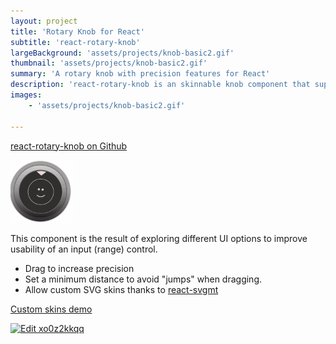 ```yaml
---
layout: project
title: 'Rotary Knob for React'
subtitle: 'react-rotary-knob'
largeBackground: 'assets/projects/knob-basic2.gif'
thumbnail: 'assets/projects/knob-basic2.gif'
summary: 'A rotary knob with precision features for React'
description: 'react-rotary-knob is an skinnable knob component that supports precision mode, custom skins and other features. '
images:
    - 'assets/projects/knob-basic2.gif'

---
```


[react-rotary-knob on Github](https://github.com/hugozap/react-rotary-knob)


<img src="/assets/projects/knob-morph-skin.gif" width="100px"/>

This component is the result of exploring different UI options to improve usability of an input (range) control.

- Drag to increase precision
- Set a minimum distance to avoid "jumps" when dragging.
- Allow custom SVG skins thanks to [react-svgmt](https://github.com/hugozap/react-svgmt)

[Custom skins demo](https://hugozap.github.io/react-rotary-knob-custom-skins-demo/)


<a href="https://codesandbox.io/s/xo0z2kkqq">
  <img alt="Edit xo0z2kkqq" src="https://codesandbox.io/static/img/play-codesandbox.svg">
</a>

